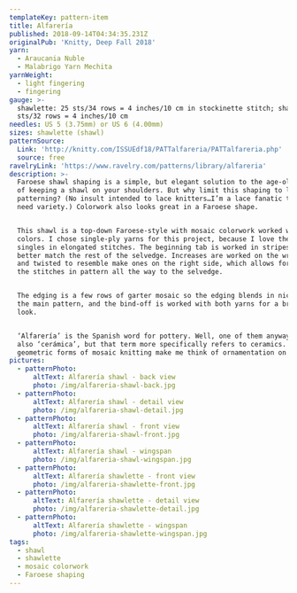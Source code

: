 ```yaml
---
templateKey: pattern-item
title: Alfarería
published: 2018-09-14T04:34:35.231Z
originalPub: 'Knitty, Deep Fall 2018'
yarn:
  - Araucania Nuble
  - Malabrigo Yarn Mechita
yarnWeight:
  - light fingering
  - fingering
gauge: >-
  shawlette: 25 sts/34 rows = 4 inches/10 cm in stockinette stitch; shawl: 22
  sts/32 rows = 4 inches/10 cm
needles: US 5 (3.75mm) or US 6 (4.00mm)
sizes: shawlette (shawl)
patternSource:
  Link: 'http://knitty.com/ISSUEdf18/PATTalfareria/PATTalfareria.php'
  source: free
ravelryLink: 'https://www.ravelry.com/patterns/library/alfareria'
description: >-
  Faroese shawl shaping is a simple, but elegant solution to the age-old problem
  of keeping a shawl on your shoulders. But why limit this shaping to lace
  patterning? (No insult intended to lace knitters…I’m a lace fanatic too, but I
  need variety.) Colorwork also looks great in a Faroese shape.


  This shawl is a top-down Faroese-style with mosaic colorwork worked with two
  colors. I chose single-ply yarns for this project, because I love the look of
  singles in elongated stitches. The beginning tab is worked in stripes to
  better match the rest of the selvedge. Increases are worked on the wrong side
  and twisted to resemble make ones on the right side, which allows for keeping
  the stitches in pattern all the way to the selvedge.


  The edging is a few rows of garter mosaic so the edging blends in nicely with
  the main pattern, and the bind-off is worked with both yarns for a braided
  look.


  ‘Alfarería’ is the Spanish word for pottery. Well, one of them anyway. There’s
  also ‘cerámica’, but that term more specifically refers to ceramics. The
  geometric forms of mosaic knitting make me think of ornamentation on pottery.
pictures:
  - patternPhoto:
      altText: Alfarería shawl - back view
      photo: /img/alfareria-shawl-back.jpg
  - patternPhoto:
      altText: Alfarería shawl - detail view
      photo: /img/alfareria-shawl-detail.jpg
  - patternPhoto:
      altText: Alfarería shawl - front view
      photo: /img/alfareria-shawl-front.jpg
  - patternPhoto:
      altText: Alfarería shawl - wingspan
      photo: /img/alfareria-shawl-wingspan.jpg
  - patternPhoto:
      altText: Alfarería shawlette - front view
      photo: /img/alfareria-shawlette-front.jpg
  - patternPhoto:
      altText: Alfarería shawlette - detail view
      photo: /img/alfareria-shawlette-detail.jpg
  - patternPhoto:
      altText: Alfarería shawlette - wingspan
      photo: /img/alfareria-shawlette-wingspan.jpg
tags:
  - shawl
  - shawlette
  - mosaic colorwork
  - Faroese shaping
---
```


